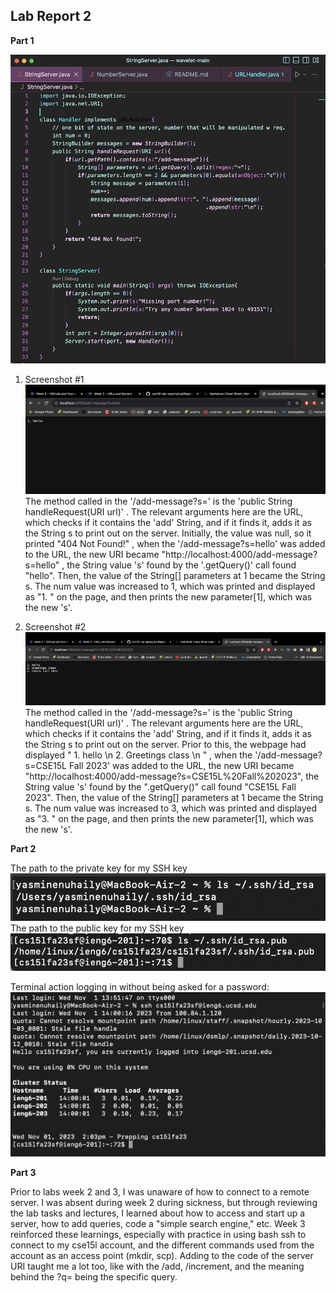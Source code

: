 ## Lab Report 2

**Part 1** <br>

![Image](StringServerCode.png)

1. Screenshot #1 <br>
![Image](messagesServer1.png) <br>
The method called in the '/add-message?s=' is the 'public String handleRequest(URI url)' . The relevant arguments here are the URL, which checks if it contains the 'add' String, and if it finds it, adds it as the String s to print out on the server. Initially, the value was null, so it printed "404 Not Found!" , when the '/add-message?s=hello' was added to the URL, the new URI became "http://localhost:4000/add-message?s=hello" , the String value 's' found by the '.getQuery()' call found "hello". Then, the value of the String[] parameters at 1 became the String s. The num value was increased to 1, which was printed and displayed as "1. " on the page, and then prints the new parameter[1], which was the new 's'. 

2. Screenshot #2 <br>
![Image](messagesServer2.png) <br>
The method called in the '/add-message?s=' is the 'public String handleRequest(URI url)' . The relevant arguments here are the URL, which checks if it contains the 'add' String, and if it finds it, adds it as the String s to print out on the server. Prior to this, the webpage had displayed " 1. hello \n 2. Greetings class \n " , when the '/add-message?s=CSE15L Fall 2023' was added to the URL, the new URI became "http://localhost:4000/add-message?s=CSE15L%20Fall%202023", the String value 's' found by the ".getQuery()" call found "CSE15L Fall 2023". Then, the value of the String[] parameters at 1 became the String s. The num value was increased to 3, which was printed and displayed as "3. " on the page, and then prints the new parameter[1], which was the new 's'.

**Part 2** <br>

The path to the private key for my SSH key  ![Image](privKey.png) <br>
The path to the public key for my SSH key ![Image](pubKey.png) <br>

Terminal action logging in without being asked for a password: ![Image](loginNoPass.png) <br>

**Part 3** <br>

<p> Prior to labs week 2 and 3, I was unaware of how to connect to a remote server. I was absent during week 2 during sickness, but through reviewing the lab tasks and lectures, I learned about how to access and start up a server, how to add queries, code a "simple search engine," etc. Week 3 reinforced these learnings, especially with practice in using bash ssh to connect to my cse15l account, and the different commands used from the account as an access point (mkdir, scp). Adding to the code of the server URI taught me a lot too, like with the /add, /increment, and the meaning behind the ?q= being the specific query. </p>




